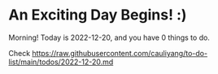 # An Exciting Day Begins! :)

Morning! Today is 2022-12-20, and you have 0 things to do.

Check https://raw.githubusercontent.com/cauliyang/to-do-list/main/todos/2022-12-20.md